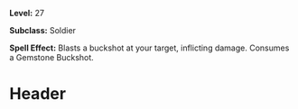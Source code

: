 <!-- TITLE: Skill: Buckshot Blast -->
<!-- SUBTITLE:  -->

**Level:** 27

**Subclass:** Soldier

**Spell Effect:** Blasts a buckshot at your target, inflicting damage.  Consumes a Gemstone Buckshot.

# Header